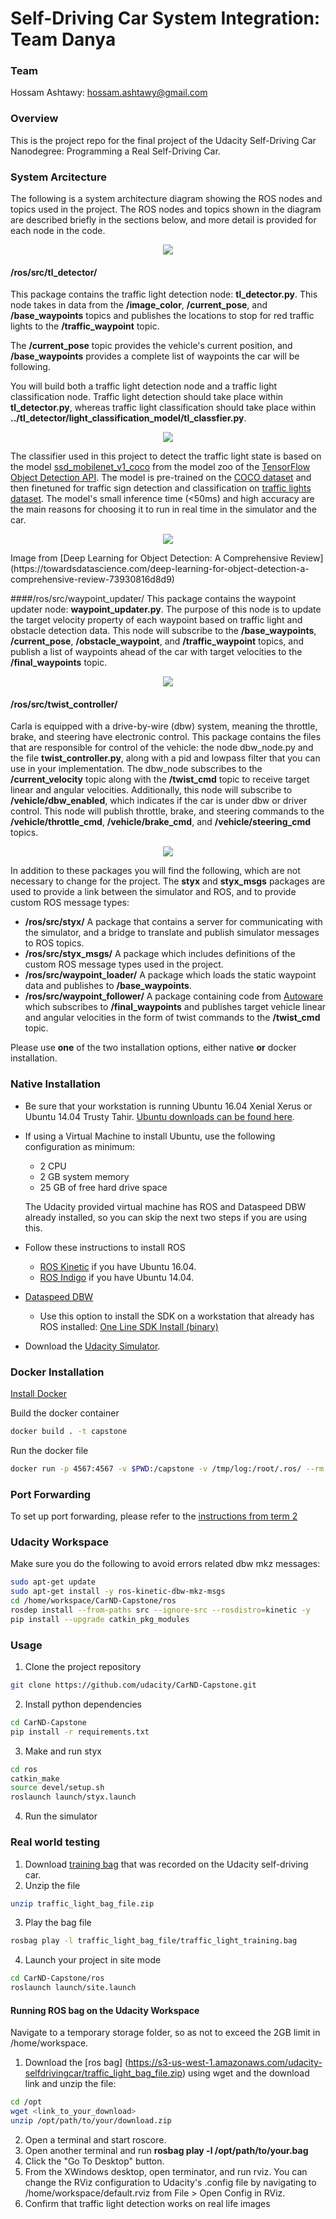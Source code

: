# Self-Driving Car System Integration: Team Danya

### Team
Hossam Ashtawy: hossam.ashtawy@gmail.com

### Overview

This is the project repo for the final project of the Udacity Self-Driving Car Nanodegree: Programming a Real Self-Driving Car. 

### System Arcitecture

The following is a system architecture diagram showing the ROS nodes and topics used in the project. The ROS nodes and topics shown in the diagram are described briefly in the sections below, and more detail is provided for each node in the code.

<p align="center">
  <img src="imgs/final-project-ros-graph-v2.png">
</p>

#### /ros/src/tl_detector/
This package contains the traffic light detection node: **tl_detector.py**. This node takes in data from the **/image_color**, **/current_pose**, and **/base_waypoints** topics and publishes the locations to stop for red traffic lights to the **/traffic_waypoint** topic.

The **/current_pose** topic provides the vehicle's current position, and **/base_waypoints** provides a complete list of waypoints the car will be following.

You will build both a traffic light detection node and a traffic light classification node. Traffic light detection should take place within **tl_detector.py**, whereas traffic light classification should take place within **../tl_detector/light_classification_model/tl_classfier.py**.

<p align="center">
  <img src="imgs/tl-detector-ros-graph.png">
</p>

The classifier used in this project to detect the traffic light state is based on the model [ssd_mobilenet_v1_coco](https://github.com/tensorflow/models/blob/master/research/object_detection/g3doc/detection_model_zoo.md#tensorflow-detection-model-zoo) from the model zoo of the [TensorFlow Object Detection API](https://github.com/tensorflow/models/tree/master/research/object_detection). The model is pre-trained on the [COCO dataset](http://cocodataset.org) and then finetuned for traffic sign detection and classification on [traffic lights dataset](https://drive.google.com/file/d/0B-Eiyn-CUQtxdUZWMkFfQzdObUE/view). The model's small inference time (<50ms) and high accuracy are the main reasons for choosing it to run in real time in the simulator and the car.   

<p align="center">
  <img src="imgs/ssd.png">
</p>
  Image from [Deep Learning for Object Detection: A Comprehensive Review](https://towardsdatascience.com/deep-learning-for-object-detection-a-comprehensive-review-73930816d8d9)



####/ros/src/waypoint_updater/
This package contains the waypoint updater node: **waypoint_updater.py**. The purpose of this node is to update the target velocity property of each waypoint based on traffic light and obstacle detection data. This node will subscribe to the **/base_waypoints**, **/current_pose**, **/obstacle_waypoint**, and **/traffic_waypoint** topics, and publish a list of waypoints ahead of the car with target velocities to the **/final_waypoints** topic.

<p align="center">
  <img src="imgs/waypoint-updater-ros-graph.png">
</p>

#### /ros/src/twist_controller/
Carla is equipped with a drive-by-wire (dbw) system, meaning the throttle, brake, and steering have electronic control. This package contains the files that are responsible for control of the vehicle: the node dbw_node.py and the file **twist_controller.py**, along with a pid and lowpass filter that you can use in your implementation. The dbw_node subscribes to the **/current_velocity** topic along with the **/twist_cmd** topic to receive target linear and angular velocities. Additionally, this node will subscribe to **/vehicle/dbw_enabled**, which indicates if the car is under dbw or driver control. This node will publish throttle, brake, and steering commands to the **/vehicle/throttle_cmd**, **/vehicle/brake_cmd**, and **/vehicle/steering_cmd** topics.

<p align="center">
  <img src="imgs/dbw-node-ros-graph.png">
</p>

In addition to these packages you will find the following, which are not necessary to change for the project. The **styx** and **styx_msgs** packages are used to provide a link between the simulator and ROS, and to provide custom ROS message types:

*   **/ros/src/styx/**
A package that contains a server for communicating with the simulator, and a bridge to translate and publish simulator messages to ROS topics.
*   **/ros/src/styx_msgs/**
A package which includes definitions of the custom ROS message types used in the project.
*   **/ros/src/waypoint_loader/**
A package which loads the static waypoint data and publishes to **/base_waypoints**.
*   **/ros/src/waypoint_follower/**
A package containing code from [Autoware](https://github.com/CPFL/Autoware) which subscribes to **/final_waypoints** and publishes target vehicle linear and angular velocities in the form of twist commands to the **/twist_cmd** topic.

Please use **one** of the two installation options, either native **or** docker installation.

### Native Installation

* Be sure that your workstation is running Ubuntu 16.04 Xenial Xerus or Ubuntu 14.04 Trusty Tahir. [Ubuntu downloads can be found here](https://www.ubuntu.com/download/desktop).
* If using a Virtual Machine to install Ubuntu, use the following configuration as minimum:
  * 2 CPU
  * 2 GB system memory
  * 25 GB of free hard drive space

  The Udacity provided virtual machine has ROS and Dataspeed DBW already installed, so you can skip the next two steps if you are using this.

* Follow these instructions to install ROS
  * [ROS Kinetic](http://wiki.ros.org/kinetic/Installation/Ubuntu) if you have Ubuntu 16.04.
  * [ROS Indigo](http://wiki.ros.org/indigo/Installation/Ubuntu) if you have Ubuntu 14.04.
* [Dataspeed DBW](https://bitbucket.org/DataspeedInc/dbw_mkz_ros)
  * Use this option to install the SDK on a workstation that already has ROS installed: [One Line SDK Install (binary)](https://bitbucket.org/DataspeedInc/dbw_mkz_ros/src/81e63fcc335d7b64139d7482017d6a97b405e250/ROS_SETUP.md?fileviewer=file-view-default)
* Download the [Udacity Simulator](https://github.com/udacity/CarND-Capstone/releases).

### Docker Installation
[Install Docker](https://docs.docker.com/engine/installation/)

Build the docker container
```bash
docker build . -t capstone
```

Run the docker file
```bash
docker run -p 4567:4567 -v $PWD:/capstone -v /tmp/log:/root/.ros/ --rm -it capstone
```

### Port Forwarding
To set up port forwarding, please refer to the [instructions from term 2](https://classroom.udacity.com/nanodegrees/nd013/parts/40f38239-66b6-46ec-ae68-03afd8a601c8/modules/0949fca6-b379-42af-a919-ee50aa304e6a/lessons/f758c44c-5e40-4e01-93b5-1a82aa4e044f/concepts/16cf4a78-4fc7-49e1-8621-3450ca938b77)

### Udacity Workspace
Make sure you do the following to avoid errors related dbw mkz messages:
```bash
sudo apt-get update
sudo apt-get install -y ros-kinetic-dbw-mkz-msgs
cd /home/workspace/CarND-Capstone/ros
rosdep install --from-paths src --ignore-src --rosdistro=kinetic -y
pip install --upgrade catkin_pkg_modules
```

### Usage

1. Clone the project repository
```bash
git clone https://github.com/udacity/CarND-Capstone.git
```

2. Install python dependencies
```bash
cd CarND-Capstone
pip install -r requirements.txt
```
3. Make and run styx
```bash
cd ros
catkin_make
source devel/setup.sh
roslaunch launch/styx.launch
```
4. Run the simulator

### Real world testing
1. Download [training bag](https://s3-us-west-1.amazonaws.com/udacity-selfdrivingcar/traffic_light_bag_file.zip) that was recorded on the Udacity self-driving car.
2. Unzip the file
```bash
unzip traffic_light_bag_file.zip
```
3. Play the bag file
```bash
rosbag play -l traffic_light_bag_file/traffic_light_training.bag
```
4. Launch your project in site mode
```bash
cd CarND-Capstone/ros
roslaunch launch/site.launch
```

#### Running ROS bag on the Udacity Workspace
Navigate to a temporary storage folder, so as not to exceed the 2GB limit in /home/workspace. 

1. Download the [ros bag] (https://s3-us-west-1.amazonaws.com/udacity-selfdrivingcar/traffic_light_bag_file.zip) using wget and the download link and unzip the file:
```bash
cd /opt
wget <link_to_your_download>
unzip /opt/path/to/your/download.zip
```
2. Open a terminal and start roscore.
3. Open another terminal and run **rosbag play -l /opt/path/to/your.bag**
4. Click the "Go To Desktop" button.
5. From the XWindows desktop, open terminator, and run rviz. You can change the RViz configuration to Udacity's .config file by navigating to /home/workspace/default.rviz from File > Open Config in RViz.
6. Confirm that traffic light detection works on real life images
